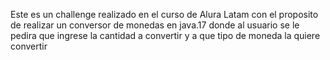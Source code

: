 Este es un challenge realizado en el curso de Alura Latam con el proposito de realizar un conversor de monedas en java.17 donde al usuario se 
le pedira que ingrese la cantidad a convertir y a que tipo de moneda la quiere convertir
